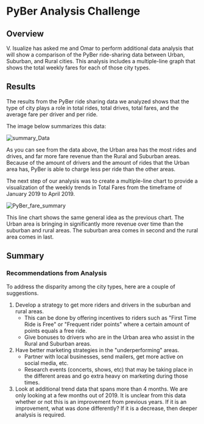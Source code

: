 # PyBer Analysis Challenge

## Overview
V. Isualize has asked me and Omar to perform additional data analysis that will show a comparison of the PyBer ride-sharing data between Urban, Suburban, and Rural cities. This analysis includes a multiple-line graph that shows the total weekly fares for each of those city types.

## Results

The results from the PyBer ride sharing data we analyzed shows that the type of city plays a role in total rides, total drives, total fares, and the average fare per driver and per ride.

The image below summarizes this data:

![summary_Data](https://user-images.githubusercontent.com/112278208/195166473-effaf4ca-aa07-4c7f-9613-ad635b9700be.png)

As you can see from the data above, the Urban area has the most rides and drives, and far more fare revenue than the Rural and Suburban areas. Because of the amount of drivers and the amount of rides that the Urban area has, PyBer is able to charge less per ride than the other areas.

The next step of our analysis was to create a multiple-line chart to provide a visualization of the weekly trends in Total Fares from the timeframe of January 2019 to April 2019.

![PyBer_fare_summary](https://user-images.githubusercontent.com/112278208/195170181-70280f36-0090-4815-ad43-6421d1ec298a.png)

This line chart shows the same general idea as the previous chart. The Urban area is bringing in significantly more revenue over time than the suburban and rural areas. The suburban area comes in second and the rural area comes in last.


## Summary

### Recommendations from Analysis

To address the disparity among the city types, here are a couple of suggestions. 
 
 1. Develop a strategy to get more riders and drivers in the suburban and rural areas.
     - This can be done by offering incentives to riders such as "First Time Ride is Free" or           "Frequent rider points" where a certain amount of points equals a free ride.
     - Give bonuses to drivers who are in the Urban area who assist in the Rural and Suburban          areas.
 2. Have better marketing strategies in the "underperforming" areas.
    - Partner with local businesses, send mailers, get more active on social media, etc.
    - Research events (concerts, shows, etc) that may be taking place in the different areas and go extra heavy on marketing during those times.
 3. Look at additional trend data that spans more than 4 months. We are only looking at a few months out of 2019. It is unclear from this data whether or not this is an improvement from previous years. If it is an improvement, what was done differently? If it is a decrease, then deeper analysis is required.
